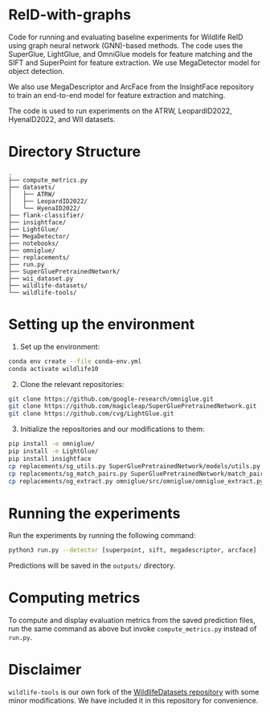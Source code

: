 # ReID-with-graphs

Code for running and evaluating baseline experiments for Wildlife ReID using graph neural network (GNN)-based methods. The code uses the SuperGlue, LightGlue, and OmniGlue models for feature matching and the SIFT and SuperPoint for feature extraction. We use MegaDetector model for object detection. 

We also use MegaDescriptor and ArcFace from the InsightFace repository to train an end-to-end model for feature extraction and matching.

The code is used to run experiments on the ATRW, LeopardID2022, HyenaID2022, and WII datasets.

# Directory Structure
```
.
├── compute_metrics.py
├── datasets/
│   ├── ATRW/
│   ├── LeopardID2022/
│   └── HyenaID2022/
├── flank-classifier/
├── insightface/
├── LightGlue/
├── MegaDetector/
├── notebooks/
├── omniglue/
├── replacements/
├── run.py
├── SuperGluePretrainedNetwork/
├── wii_dataset.py
├── wildlife-datasets/
└── wildlife-tools/
```

# Setting up the environment

1. Set up the environment:
```bash
conda env create --file conda-env.yml
conda activate wildlife10
```

2. Clone the relevant repositories:
```bash
git clone https://github.com/google-research/omniglue.git
git clone https://github.com/magicleap/SuperGluePretrainedNetwork.git
git clone https://github.com/cvg/LightGlue.git
```

3. Initialize the repositories and our modifications to them:
```bash
pip install -e omniglue/
pip install -e LightGlue/
pip install insightface
cp replacements/sg_utils.py SuperGluePretrainedNetwork/models/utils.py
cp replacements/sg_match_pairs.py SuperGluePretrainedNetwork/match_pairs.py
cp replacements/og_extract.py omniglue/src/omniglue/omniglue_extract.py
```

# Running the experiments

Run the experiments by running the following command:
```bash
python3 run.py --detector [superpoint, sift, megadescriptor, arcface] --matcher [superglue, lightglue, omniglue, megadescriptor, arcface] --dataset [HyenaID2022, LeopardID2022, ATRW, WII]
```

Predictions will be saved in the `outputs/` directory.

# Computing metrics
To compute and display evaluation metrics from the saved prediction files, run the same command as above but invoke `compute_metrics.py` instead of `run.py`.

# Disclaimer

`wildlife-tools` is our own fork of the [WildlifeDatasets repository](https://github.com/WildlifeDatasets/wildlife-tools) with some minor modifications. We have included it in this repository for convenience.
